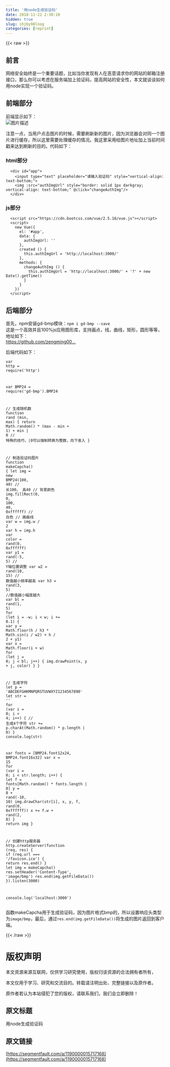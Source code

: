 ```yaml
---
title: '用node生成验证码' 
date: 2018-11-22 2:30:10
hidden: true
slug: ihjby98lnog
categories: [reprint]
---
```


{{< raw >}}
<h2 id="articleHeader0">&#x524D;&#x8A00;</h2><p>&#x7F51;&#x7EDC;&#x5B89;&#x5168;&#x59CB;&#x7EC8;&#x662F;&#x4E00;&#x4E2A;&#x91CD;&#x8981;&#x8BDD;&#x9898;&#xFF0C;&#x6BD4;&#x5982;&#x5F53;&#x4F60;&#x53D1;&#x73B0;&#x6709;&#x4EBA;&#x5728;&#x6076;&#x610F;&#x8BF7;&#x6C42;&#x4F60;&#x7684;&#x7F51;&#x7AD9;&#x7684;&#x90AE;&#x7BB1;&#x6CE8;&#x518C;&#x63A5;&#x53E3;&#xFF0C;&#x90A3;&#x4E48;&#x4F60;&#x53EF;&#x4EE5;&#x8003;&#x8651;&#x5728;&#x670D;&#x52A1;&#x7AEF;&#x52A0;&#x4E0A;&#x9A8C;&#x8BC1;&#x7801;&#xFF0C;&#x63D0;&#x9AD8;&#x7F51;&#x7AD9;&#x7684;&#x5B89;&#x5168;&#x6027;&#xFF0C;&#x672C;&#x6587;&#x5C31;&#x8C08;&#x8C08;&#x5982;&#x4F55;&#x7528;node&#x5B9E;&#x73B0;&#x4E00;&#x4E2A;&#x9A8C;&#x8BC1;&#x7801;&#x3002;</p><h2 id="articleHeader1">&#x524D;&#x7AEF;&#x90E8;&#x5206;</h2><p>&#x524D;&#x7AEF;&#x663E;&#x793A;&#x5982;&#x4E0B;&#xFF1A;<br><span class="img-wrap"><img data-src="/img/bVbd6R8?w=293&amp;h=52" src="https://static.alili.tech/img/bVbd6R8?w=293&amp;h=52" alt="&#x56FE;&#x7247;&#x63CF;&#x8FF0;" title="&#x56FE;&#x7247;&#x63CF;&#x8FF0;" style="cursor:pointer;display:inline"></span></p><p>&#x6CE8;&#x610F;&#x4E00;&#x70B9;&#xFF0C;&#x5F53;&#x7528;&#x6237;&#x70B9;&#x51FB;&#x56FE;&#x7247;&#x7684;&#x65F6;&#x5019;&#xFF0C;&#x9700;&#x8981;&#x5237;&#x65B0;&#x65B0;&#x7684;&#x56FE;&#x7247;&#xFF0C;&#x56E0;&#x4E3A;&#x6D4F;&#x89C8;&#x5668;&#x4F1A;&#x5BF9;&#x540C;&#x4E00;&#x4E2A;&#x56FE;&#x7247;&#x8FDB;&#x884C;&#x7F13;&#x5B58;&#xFF0C;&#x6240;&#x4EE5;&#x8FD9;&#x91CC;&#x9700;&#x8981;&#x5904;&#x7406;&#x7F13;&#x5B58;&#x7684;&#x60C5;&#x51B5;&#x3002;&#x6211;&#x8FD9;&#x91CC;&#x91C7;&#x7528;&#x7ED9;&#x56FE;&#x7247;&#x5730;&#x5740;&#x52A0;&#x4E0A;&#x5F53;&#x524D;&#x65F6;&#x95F4;&#x6233;&#x6765;&#x8FBE;&#x5230;&#x5237;&#x65B0;&#x7684;&#x76EE;&#x7684;&#x3002;&#x4EE3;&#x7801;&#x5982;&#x4E0B;&#xFF1A;</p><h3 id="articleHeader2">html&#x90E8;&#x5206;</h3><div class="widget-codetool" style="display:none"><div class="widget-codetool--inner"><span class="selectCode code-tool" data-toggle="tooltip" data-placement="top" title="" data-original-title="&#x5168;&#x9009;"></span> <span type="button" class="copyCode code-tool" data-toggle="tooltip" data-placement="top" data-clipboard-text="  &lt;div id=&quot;app&quot;&gt;
    &lt;input type=&quot;text&quot; placeholder=&quot;&#x8BF7;&#x8F93;&#x5165;&#x9A8C;&#x8BC1;&#x7801;&quot; style=&quot;vertical-align: text-bottom;&quot;&gt;
    &lt;img :src=&quot;authImgUrl&quot; style=&quot;border: solid 1px darkgray; vertical-align: text-bottom;&quot; @click=&quot;changeAuthImg&quot;/&gt;
  &lt;/div&gt;" title="" data-original-title="&#x590D;&#x5236;"></span> <span type="button" class="saveToNote code-tool" data-toggle="tooltip" data-placement="top" title="" data-original-title="&#x653E;&#x8FDB;&#x7B14;&#x8BB0;"></span></div></div><pre class="hljs stylus"><code>  &lt;<span class="hljs-selector-tag">div</span> id=<span class="hljs-string">&quot;app&quot;</span>&gt;
    &lt;<span class="hljs-selector-tag">input</span> type=<span class="hljs-string">&quot;text&quot;</span> placeholder=<span class="hljs-string">&quot;&#x8BF7;&#x8F93;&#x5165;&#x9A8C;&#x8BC1;&#x7801;&quot;</span> style=<span class="hljs-string">&quot;vertical-align: text-bottom;&quot;</span>&gt;
    &lt;<span class="hljs-selector-tag">img</span> :src=<span class="hljs-string">&quot;authImgUrl&quot;</span> style=<span class="hljs-string">&quot;border: solid 1px darkgray; vertical-align: text-bottom;&quot;</span> @click=<span class="hljs-string">&quot;changeAuthImg&quot;</span>/&gt;
  &lt;/div&gt;</code></pre><h3 id="articleHeader3">js&#x90E8;&#x5206;</h3><div class="widget-codetool" style="display:none"><div class="widget-codetool--inner"><span class="selectCode code-tool" data-toggle="tooltip" data-placement="top" title="" data-original-title="&#x5168;&#x9009;"></span> <span type="button" class="copyCode code-tool" data-toggle="tooltip" data-placement="top" data-clipboard-text="  &lt;script src=&quot;https://cdn.bootcss.com/vue/2.5.16/vue.js&quot;&gt;&lt;/script&gt;
  &lt;script&gt;
    new Vue({
      el: &apos;#app&apos;,
      data: {
        authImgUrl: &apos;&apos;
      },
      created () {
        this.authImgUrl = &apos;http://localhost:3000/&apos;
      },
      methods: {
        changeAuthImg () {
          this.authImgUrl = &apos;http://localhost:3000/&apos; + &apos;?&apos; + new Date().getTime()
        }
      }
    })
  &lt;/script&gt;" title="" data-original-title="&#x590D;&#x5236;"></span> <span type="button" class="saveToNote code-tool" data-toggle="tooltip" data-placement="top" title="" data-original-title="&#x653E;&#x8FDB;&#x7B14;&#x8BB0;"></span></div></div><pre class="hljs xml"><code>  <span class="hljs-tag">&lt;<span class="hljs-name">script</span> <span class="hljs-attr">src</span>=<span class="hljs-string">&quot;https://cdn.bootcss.com/vue/2.5.16/vue.js&quot;</span>&gt;</span><span class="undefined"></span><span class="hljs-tag">&lt;/<span class="hljs-name">script</span>&gt;</span>
  <span class="hljs-tag">&lt;<span class="hljs-name">script</span>&gt;</span><span class="javascript">
    <span class="hljs-keyword">new</span> Vue({
      <span class="hljs-attr">el</span>: <span class="hljs-string">&apos;#app&apos;</span>,
      <span class="hljs-attr">data</span>: {
        <span class="hljs-attr">authImgUrl</span>: <span class="hljs-string">&apos;&apos;</span>
      },
      created () {
        <span class="hljs-keyword">this</span>.authImgUrl = <span class="hljs-string">&apos;http://localhost:3000/&apos;</span>
      },
      <span class="hljs-attr">methods</span>: {
        changeAuthImg () {
          <span class="hljs-keyword">this</span>.authImgUrl = <span class="hljs-string">&apos;http://localhost:3000/&apos;</span> + <span class="hljs-string">&apos;?&apos;</span> + <span class="hljs-keyword">new</span> <span class="hljs-built_in">Date</span>().getTime()
        }
      }
    })
  </span><span class="hljs-tag">&lt;/<span class="hljs-name">script</span>&gt;</span></code></pre><h2 id="articleHeader4">&#x540E;&#x7AEF;&#x90E8;&#x5206;</h2><p>&#x9996;&#x5148;&#xFF0C;npm&#x5B89;&#x88C5;gd-bmp&#x6A21;&#x5757;&#xFF1A;<code>npm i gd-bmp --save</code><br>&#x8FD9;&#x662F;&#x4E00;&#x4E2A;&#x9AD8;&#x6548;&#x5E76;&#x4E14;100%js&#x5E94;&#x7528;&#x56FE;&#x5F62;&#x5E93;&#xFF0C;&#x652F;&#x6301;&#x753B;&#x70B9;&#xFF0C;&#x7EBF;&#xFF0C;&#x66F2;&#x7EBF;&#xFF0C;&#x77E9;&#x5F62;&#xFF0C;&#x5706;&#x5F62;&#x7B49;&#x7B49;&#xFF0C;&#x5730;&#x5740;&#x5982;&#x4E0B;&#xFF1A;<br><a href="https://github.com/zengming00/node-gd-bmp" rel="nofollow noreferrer" target="_blank">https://github.com/zengming00...</a></p><p>&#x540E;&#x7AEF;&#x4EE3;&#x7801;&#x5982;&#x4E0B;&#xFF1A;</p><div class="widget-codetool" style="display:none"><div class="widget-codetool--inner"><span class="selectCode code-tool" data-toggle="tooltip" data-placement="top" title="" data-original-title="&#x5168;&#x9009;"></span> <span type="button" class="copyCode code-tool" data-toggle="tooltip" data-placement="top" data-clipboard-text="var http = require(&apos;http&apos;)

var BMP24 = require(&apos;gd-bmp&apos;).BMP24

// &#x751F;&#x6210;&#x968F;&#x673A;&#x6570;
function rand (min, max) {
  return Math.random() * (max - min + 1) + min | 0 // &#x7279;&#x6B8A;&#x7684;&#x6280;&#x5DE7;&#xFF0C;|0&#x53EF;&#x4EE5;&#x5F3A;&#x5236;&#x8F6C;&#x6362;&#x4E3A;&#x6574;&#x6570;&#xFF0C;&#x5411;&#x4E0B;&#x820D;&#x5165;
}

// &#x5236;&#x9020;&#x9A8C;&#x8BC1;&#x7801;&#x56FE;&#x7247;
function makeCapcha() {
  let img = new BMP24(100, 40) // &#x957F;100&#xFF0C; &#x9AD8;40
  // &#x80CC;&#x666F;&#x989C;&#x8272;
  img.fillRect(0, 0, 100, 40, 0xffffff) // &#x767D;&#x8272;
  // &#x753B;&#x66F2;&#x7EBF;
  var w = img.w / 2
  var h = img.h
  var color = rand(0, 0xffffff)
  var y1 = rand(-5, 5) // Y&#x8F74;&#x4F4D;&#x7F6E;&#x8C03;&#x6574;
  var w2 = rand(10, 15) // &#x6570;&#x503C;&#x8D8A;&#x5C0F;&#x9891;&#x7387;&#x8D8A;&#x9AD8;
  var h3 = rand(3, 5) //&#x6570;&#x503C;&#x8D8A;&#x5C0F;&#x5E45;&#x5EA6;&#x8D8A;&#x5927;
  var bl = rand(1, 5)
  for (let i = -w; i &lt; w; i += 0.1) {
    var y = Math.floor(h / h3 * Math.sin(i / w2) + h / 2 + y1)
    var x = Math.floor(i + w)
    for (let j = 0; j &lt; bl; j++) {
      img.drawPoint(x, y + j, color)
    }
  }

  // &#x751F;&#x6210;&#x5B57;&#x7B26;
  let p = &apos;ABCDEFGHKMNPQRSTUVWXYZ1234567890&apos;
  let str = &apos;&apos;
  for (var i = 0; i &lt; 4; i++) { // &#x751F;&#x6210;4&#x4E2A;&#x5B57;&#x7B26;
    str += p.charAt(Math.random() * p.length | 0)
  }
  console.log(str)

  var fonts = [BMP24.font12x24, BMP24.font16x32]
  var x = 15
  for (var i = 0; i &lt; str.length; i++) {
    let f = fonts[Math.random() * fonts.length | 0]
    y = 8 + rand(-10, 10)
    img.drawChar(str[i], x, y, f, rand(0, 0xffffff))
    x += f.w + rand(2, 8)
  }
  return img
}

// &#x521B;&#x5EFA;http&#x670D;&#x52A1;&#x5668;
http.createServer(function (req, res) {
  if (req.url === &apos;/favicon.ico&apos;) {
    return res.end()
  }
  let img = makeCapcha()
  res.setHeader(&apos;Content-Type&apos;, &apos;image/bmp&apos;)
  res.end(img.getFileData())
}).listen(3000)

console.log(&apos;localhost:3000&apos;)" title="" data-original-title="&#x590D;&#x5236;"></span> <span type="button" class="saveToNote code-tool" data-toggle="tooltip" data-placement="top" title="" data-original-title="&#x653E;&#x8FDB;&#x7B14;&#x8BB0;"></span></div></div><pre class="hljs qml"><code><span class="hljs-built_in">var</span> http = <span class="hljs-built_in">require</span>(<span class="hljs-string">&apos;http&apos;</span>)

<span class="hljs-built_in">var</span> BMP24 = <span class="hljs-built_in">require</span>(<span class="hljs-string">&apos;gd-bmp&apos;</span>).BMP24

<span class="hljs-comment">// &#x751F;&#x6210;&#x968F;&#x673A;&#x6570;</span>
<span class="hljs-function"><span class="hljs-keyword">function</span> <span class="hljs-title">rand</span> (<span class="hljs-params">min, max</span>) </span>{
  <span class="hljs-keyword">return</span> <span class="hljs-built_in">Math</span>.random() * (max - min + <span class="hljs-number">1</span>) + min | <span class="hljs-number">0</span> <span class="hljs-comment">// &#x7279;&#x6B8A;&#x7684;&#x6280;&#x5DE7;&#xFF0C;|0&#x53EF;&#x4EE5;&#x5F3A;&#x5236;&#x8F6C;&#x6362;&#x4E3A;&#x6574;&#x6570;&#xFF0C;&#x5411;&#x4E0B;&#x820D;&#x5165;</span>
}

<span class="hljs-comment">// &#x5236;&#x9020;&#x9A8C;&#x8BC1;&#x7801;&#x56FE;&#x7247;</span>
<span class="hljs-function"><span class="hljs-keyword">function</span> <span class="hljs-title">makeCapcha</span>(<span class="hljs-params"></span>) </span>{
  <span class="hljs-keyword">let</span> img = <span class="hljs-keyword">new</span> BMP24(<span class="hljs-number">100</span>, <span class="hljs-number">40</span>) <span class="hljs-comment">// &#x957F;100&#xFF0C; &#x9AD8;40</span>
  <span class="hljs-comment">// &#x80CC;&#x666F;&#x989C;&#x8272;</span>
  img.fillRect(<span class="hljs-number">0</span>, <span class="hljs-number">0</span>, <span class="hljs-number">100</span>, <span class="hljs-number">40</span>, <span class="hljs-number">0xffffff</span>) <span class="hljs-comment">// &#x767D;&#x8272;</span>
  <span class="hljs-comment">// &#x753B;&#x66F2;&#x7EBF;</span>
  <span class="hljs-built_in">var</span> w = img.w / <span class="hljs-number">2</span>
  <span class="hljs-built_in">var</span> h = img.h
  <span class="hljs-built_in">var</span> <span class="hljs-built_in">color</span> = rand(<span class="hljs-number">0</span>, <span class="hljs-number">0xffffff</span>)
  <span class="hljs-built_in">var</span> y1 = rand(<span class="hljs-number">-5</span>, <span class="hljs-number">5</span>) <span class="hljs-comment">// Y&#x8F74;&#x4F4D;&#x7F6E;&#x8C03;&#x6574;</span>
  <span class="hljs-built_in">var</span> w2 = rand(<span class="hljs-number">10</span>, <span class="hljs-number">15</span>) <span class="hljs-comment">// &#x6570;&#x503C;&#x8D8A;&#x5C0F;&#x9891;&#x7387;&#x8D8A;&#x9AD8;</span>
  <span class="hljs-built_in">var</span> h3 = rand(<span class="hljs-number">3</span>, <span class="hljs-number">5</span>) <span class="hljs-comment">//&#x6570;&#x503C;&#x8D8A;&#x5C0F;&#x5E45;&#x5EA6;&#x8D8A;&#x5927;</span>
  <span class="hljs-built_in">var</span> bl = rand(<span class="hljs-number">1</span>, <span class="hljs-number">5</span>)
  <span class="hljs-keyword">for</span> (<span class="hljs-keyword">let</span> i = -w; i &lt; w; i += <span class="hljs-number">0.1</span>) {
    <span class="hljs-built_in">var</span> y = <span class="hljs-built_in">Math</span>.floor(h / h3 * <span class="hljs-built_in">Math</span>.sin(i / w2) + h / <span class="hljs-number">2</span> + y1)
    <span class="hljs-built_in">var</span> x = <span class="hljs-built_in">Math</span>.floor(i + w)
    <span class="hljs-keyword">for</span> (<span class="hljs-keyword">let</span> j = <span class="hljs-number">0</span>; j &lt; bl; j++) {
      img.drawPoint(x, y + j, <span class="hljs-built_in">color</span>)
    }
  }

  <span class="hljs-comment">// &#x751F;&#x6210;&#x5B57;&#x7B26;</span>
  <span class="hljs-keyword">let</span> p = <span class="hljs-string">&apos;ABCDEFGHKMNPQRSTUVWXYZ1234567890&apos;</span>
  <span class="hljs-keyword">let</span> str = <span class="hljs-string">&apos;&apos;</span>
  <span class="hljs-keyword">for</span> (<span class="hljs-built_in">var</span> i = <span class="hljs-number">0</span>; i &lt; <span class="hljs-number">4</span>; i++) { <span class="hljs-comment">// &#x751F;&#x6210;4&#x4E2A;&#x5B57;&#x7B26;</span>
    str += p.charAt(<span class="hljs-built_in">Math</span>.random() * p.length | <span class="hljs-number">0</span>)
  }
  <span class="hljs-built_in">console</span>.log(str)

  <span class="hljs-built_in">var</span> fonts = [BMP24.font12x24, BMP24.font16x32]
  <span class="hljs-built_in">var</span> x = <span class="hljs-number">15</span>
  <span class="hljs-keyword">for</span> (<span class="hljs-built_in">var</span> i = <span class="hljs-number">0</span>; i &lt; str.length; i++) {
    <span class="hljs-keyword">let</span> f = fonts[<span class="hljs-built_in">Math</span>.random() * fonts.length | <span class="hljs-number">0</span>]
    y = <span class="hljs-number">8</span> + rand(<span class="hljs-number">-10</span>, <span class="hljs-number">10</span>)
    img.drawChar(str[i], x, y, f, rand(<span class="hljs-number">0</span>, <span class="hljs-number">0xffffff</span>))
    x += f.w + rand(<span class="hljs-number">2</span>, <span class="hljs-number">8</span>)
  }
  <span class="hljs-keyword">return</span> img
}

<span class="hljs-comment">// &#x521B;&#x5EFA;http&#x670D;&#x52A1;&#x5668;</span>
http.createServer(<span class="hljs-function"><span class="hljs-keyword">function</span> (<span class="hljs-params">req, res</span>) </span>{
  <span class="hljs-keyword">if</span> (req.url === <span class="hljs-string">&apos;/favicon.ico&apos;</span>) {
    <span class="hljs-keyword">return</span> res.end()
  }
  <span class="hljs-keyword">let</span> img = makeCapcha()
  res.setHeader(<span class="hljs-string">&apos;Content-Type&apos;</span>, <span class="hljs-string">&apos;image/bmp&apos;</span>)
  res.end(img.getFileData())
}).listen(<span class="hljs-number">3000</span>)

<span class="hljs-built_in">console</span>.log(<span class="hljs-string">&apos;localhost:3000&apos;</span>)</code></pre><p>&#x51FD;&#x6570;makeCapcha&#x7528;&#x4E8E;&#x751F;&#x6210;&#x9A8C;&#x8BC1;&#x7801;&#xFF0C;&#x56E0;&#x4E3A;&#x56FE;&#x7247;&#x683C;&#x5F0F;bmp&#x7684;&#xFF0C;&#x6240;&#x4EE5;&#x8BBE;&#x7F6E;&#x54CD;&#x5E94;&#x5934;&#x7C7B;&#x578B;&#x4E3A;<code>image/bmp</code>&#xFF0C;&#x6700;&#x540E;&#xFF0C;&#x901A;&#x8FC7;<code>res.end(img.getFileData())</code>&#x5C06;&#x751F;&#x6210;&#x7684;&#x56FE;&#x7247;&#x8FD4;&#x56DE;&#x5230;&#x5BA2;&#x6237;&#x7AEF;&#x3002;</p>
{{< /raw >}}

# 版权声明
本文资源来源互联网，仅供学习研究使用，版权归该资源的合法拥有者所有，

本文仅用于学习、研究和交流目的。转载请注明出处、完整链接以及原作者。

原作者若认为本站侵犯了您的版权，请联系我们，我们会立即删除！

## 原文标题
用node生成验证码

## 原文链接
[https://segmentfault.com/a/1190000015717168](https://segmentfault.com/a/1190000015717168)

